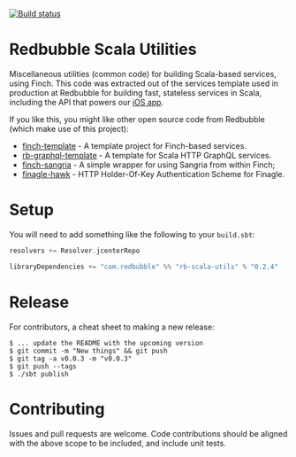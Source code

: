 [![Build status](https://img.shields.io/travis/redbubble/rb-scala-utils/master.svg)](https://travis-ci.org/redbubble/rb-scala-utils)

# Redbubble Scala Utilities

Miscellaneous utilities (common code) for building Scala-based services, using Finch. This code was extracted out of the services template used in production at Redbubble for building fast, stateless services in Scala, including the API that powers our [iOS app](https://itunes.apple.com/au/app/redbubble/id1145737091?mt=8).

If you like this, you might like other open source code from Redbubble (which make use of this project):

* [finch-template](https://github.com/redbubble/finch-template) - A template project for Finch-based services.
* [rb-graphql-template](https://github.com/redbubble/rb-graphql-template) - A template for Scala HTTP GraphQL services.
* [finch-sangria](https://github.com/redbubble/finch-sangria) - A simple wrapper for using Sangria from within Finch;
* [finagle-hawk](https://github.com/redbubble/finagle-hawk) - HTTP Holder-Of-Key Authentication Scheme for Finagle.

# Setup

You will need to add something like the following to your `build.sbt`:

```scala
resolvers += Resolver.jcenterRepo

libraryDependencies += "com.redbubble" %% "rb-scala-utils" % "0.2.4"
```

# Release

For contributors, a cheat sheet to making a new release:

```shell
$ ... update the README with the upcoming version
$ git commit -m "New things" && git push
$ git tag -a v0.0.3 -m "v0.0.3"
$ git push --tags
$ ./sbt publish
```

# Contributing

Issues and pull requests are welcome. Code contributions should be aligned with the above scope to be included, and include unit tests.
